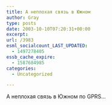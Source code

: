 ```yaml
---
title: А неплохая связь в Южном
author: Gray
type: posts
date: 2003-10-10T07:20:31+00:00
excerpt:
url: /3983
esml_socialcount_LAST_UPDATED:
  - 1497278405
essb_cache_expire:
  - 1587684985
categories:
  - Uncategorized

---
```








А неплохая связь в Южном по GPRS&#8230;
